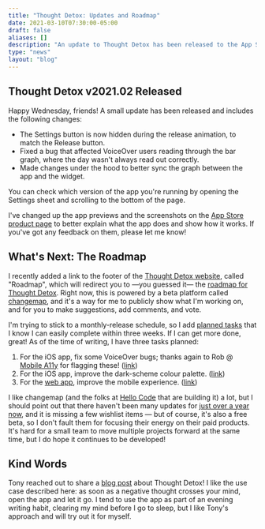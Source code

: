 ```yaml
---
title: "Thought Detox: Updates and Roadmap"
date: 2021-03-10T07:30:00-05:00
draft: false
aliases: []
description: "An update to Thought Detox has been released to the App Store. Also, let's talk about the roadmap!"
type: "news"
layout: "blog"
---
```


## Thought Detox v2021.02 Released

Happy Wednesday, friends! A small update has been released and includes the following changes:

- The Settings button is now hidden during the release animation, to match the Release button.
- Fixed a bug that affected VoiceOver users reading through the bar graph, where the day wasn't always read out correctly.
- Made changes under the hood to better sync the graph between the app and the widget.

You can check which version of the app you're running by opening the Settings sheet and scrolling to the bottom of the page.

I've changed up the app previews and the screenshots on the [App Store product page][appstore] to better explain what the app does and show how it works. If you've got any feedback on them, please let me know!

## What's Next: The Roadmap

I recently added a link to the footer of the [Thought Detox website][tdsite], called "Roadmap", which will redirect you to —you guessed it— the [roadmap for Thought Detox][tdroadmap]. Right now, this is powered by a beta platform called [changemap], and it's a way for me to publicly show what I'm working on, and for you to make suggestions, add comments, and vote.

I'm trying to stick to a monthly-release schedule, so I add [planned tasks][tdplanned] that I know I can easily complete within three weeks. If I can get more done, great! As of the time of writing, I have three tasks planned:

1. For the iOS app, fix some VoiceOver bugs; thanks again to Rob @ [Mobile A11y][mobilea11y] for flagging these! ([link][tdtask1])
2. For the iOS app, improve the dark-scheme colour palette. ([link][tdtask2])
3. For the [web app][tdwebapp], improve the mobile experience. ([link][tdtask3])

I like changemap (and the folks at [Hello Code][hellocode] that are building it) a lot, but I should point out that there haven't been many updates for [just over a year now][metachangemap], and it is missing a few wishlist items — but of course, it's also a free beta, so I don't fault them for focusing their energy on their paid products. It's hard for a small team to move multiple projects forward at the same time, but I do hope it continues to be developed!

## Kind Words

Tony reached out to share a [blog post][cms] about Thought Detox! I like the use case described here: as soon as a negative thought crosses your mind, open the app and let it go. I tend to use the app as part of an evening writing habit, clearing my mind before I go to sleep, but I like Tony's approach and will try out it for myself.

<!--references-->
[appstore]: https://apps.apple.com/app/thought-detox/id1534491093
[tdsite]: https://thoughtdetox.app/
[tdroadmap]: https://changemap.co/dropped-bits/thought-detox/
[changemap]: https://changemap.co
[tdplanned]: https://changemap.co/dropped-bits/thought-detox/#planned
[tdtask1]: https://changemap.co/dropped-bits/thought-detox/task/4720-ios-voiceover-fixes/
[mobilea11y]: https://mobilea11y.com/
[tdtask2]: https://changemap.co/dropped-bits/thought-detox/task/4713-ios-improve-dark-scheme-colour-palette/
[tdwebapp]: https://thought-detox.glitch.me/
[tdtask3]: https://changemap.co/dropped-bits/thought-detox/task/4694-web-app-improve-mobile-experience/
[hellocode]: https://hellocode.co/
[metachangemap]: https://changemap.co/hellocode/changemap/#completed
[cms]: https://www.cultivatingmentalsilence.com/blog/thought-detox